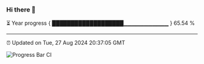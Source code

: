 ### Hi there 👋

⏳ Year progress { ███████████████████▁▁▁▁▁▁▁▁▁▁▁ } 65.54 %

---

⏰ Updated on Tue, 27 Aug 2024 20:37:05 GMT

![Progress Bar CI](https://github.com/IshwaranRudhara/GIT-ACTION/workflows/Progress%20Bar%20CI/badge.svg)
